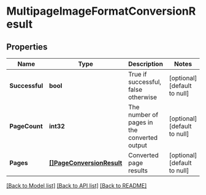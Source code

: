 # MultipageImageFormatConversionResult

## Properties
Name | Type | Description | Notes
------------ | ------------- | ------------- | -------------
**Successful** | **bool** | True if successful, false otherwise | [optional] [default to null]
**PageCount** | **int32** | The number of pages in the converted output | [optional] [default to null]
**Pages** | [**[]PageConversionResult**](PageConversionResult.md) | Converted page results | [optional] [default to null]

[[Back to Model list]](../README.md#documentation-for-models) [[Back to API list]](../README.md#documentation-for-api-endpoints) [[Back to README]](../README.md)


